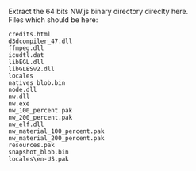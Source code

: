 Extract the 64 bits NW.js binary directory direclty here.  
Files which should be here:  
```
credits.html  
d3dcompiler_47.dll  
ffmpeg.dll  
icudtl.dat  
libEGL.dll  
libGLESv2.dll  
locales  
natives_blob.bin  
node.dll  
nw.dll  
nw.exe  
nw_100_percent.pak  
nw_200_percent.pak  
nw_elf.dll  
nw_material_100_percent.pak  
nw_material_200_percent.pak  
resources.pak  
snapshot_blob.bin  
locales\en-US.pak  
```
